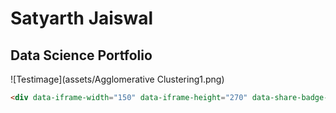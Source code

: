 # Satyarth Jaiswal
## Data Science Portfolio

![Testimage](assets/Agglomerative Clustering1.png)

``` html
<div data-iframe-width="150" data-iframe-height="270" data-share-badge-id="7bc7d5ed-3638-45c1-9cc2-c8376850a1d0" data-share-badge-host="https://www.credly.com"></div><script type="text/javascript" async src="//cdn.credly.com/assets/utilities/embed.js"></script>
```
